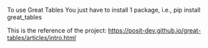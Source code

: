 To use Great Tables You just have to install 1 package, i.e.,
pip install great_tables

This is the reference of the project:
https://posit-dev.github.io/great-tables/articles/intro.html
